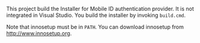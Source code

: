 This project build the Installer for Mobile ID authentication provider. 
It is not integrated in Visual Studio. You build the installer by invoking `build.cmd`.

Note that innosetup must be in `PATH`. You can download innosetup from http://www.innosetup.org.

